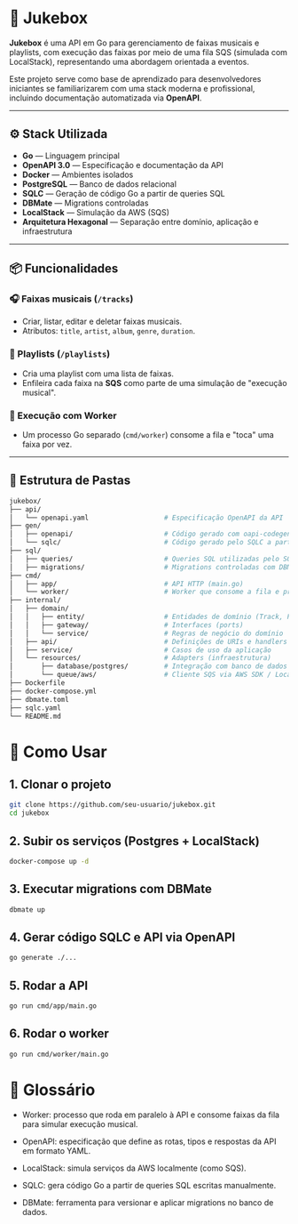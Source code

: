 # 🎵 Jukebox

**Jukebox** é uma API em Go para gerenciamento de faixas musicais e playlists, com execução das faixas por meio de uma fila SQS (simulada com LocalStack), representando uma abordagem orientada a eventos.

Este projeto serve como base de aprendizado para desenvolvedores iniciantes se familiarizarem com uma stack moderna e profissional, incluindo documentação automatizada via **OpenAPI**.

---

## ⚙️ Stack Utilizada

- **Go** — Linguagem principal
- **OpenAPI 3.0** — Especificação e documentação da API
- **Docker** — Ambientes isolados
- **PostgreSQL** — Banco de dados relacional
- **SQLC** — Geração de código Go a partir de queries SQL
- **DBMate** — Migrations controladas
- **LocalStack** — Simulação da AWS (SQS)
- **Arquitetura Hexagonal** — Separação entre domínio, aplicação e infraestrutura

---

## 📦 Funcionalidades

### 🎧 Faixas musicais (`/tracks`)
- Criar, listar, editar e deletar faixas musicais.
- Atributos: `title`, `artist`, `album`, `genre`, `duration`.

### 📃 Playlists (`/playlists`)
- Cria uma playlist com uma lista de faixas.
- Enfileira cada faixa na **SQS** como parte de uma simulação de "execução musical".

### 🎼 Execução com Worker
- Um processo Go separado (`cmd/worker`) consome a fila e "toca" uma faixa por vez.

---

## 📂 Estrutura de Pastas

```bash
jukebox/
├── api/
│   └── openapi.yaml                   # Especificação OpenAPI da API
├── gen/
│   ├── openapi/                       # Código gerado com oapi-codegen (tipos e handlers)
│   └── sqlc/                          # Código gerado pelo SQLC a partir das queries
├── sql/
│   ├── queries/                       # Queries SQL utilizadas pelo SQLC
│   ├── migrations/                    # Migrations controladas com DBMate
├── cmd/
│   ├── app/                           # API HTTP (main.go)
│   └── worker/                        # Worker que consome a fila e processa faixas
├── internal/
│   ├── domain/
│   │   ├── entity/                    # Entidades de domínio (Track, Playlist)
│   │   ├── gateway/                   # Interfaces (ports)
│   │   └── service/                   # Regras de negócio do domínio
│   ├── api/                           # Definições de URIs e handlers
│   ├── service/                       # Casos de uso da aplicação
│   └── resources/                     # Adapters (infraestrutura)
│       ├── database/postgres/         # Integração com banco de dados via SQLC
│       └── queue/aws/                 # Cliente SQS via AWS SDK / LocalStack
├── Dockerfile
├── docker-compose.yml
├── dbmate.toml
├── sqlc.yaml
└── README.md
``` 
# 🧪 Como Usar
## 1. Clonar o projeto
```bash
git clone https://github.com/seu-usuario/jukebox.git
cd jukebox
```
## 2. Subir os serviços (Postgres + LocalStack)
```bash
docker-compose up -d
```
## 3. Executar migrations com DBMate
``` bash
dbmate up
```
## 4. Gerar código SQLC e API via OpenAPI
``` bash
go generate ./...
```
## 5. Rodar a API
``` bash
go run cmd/app/main.go
```
## 6. Rodar o worker
``` bash
go run cmd/worker/main.go
```

# 📘 Glossário

- Worker: processo que roda em paralelo à API e consome faixas da fila para simular execução musical.

- OpenAPI: especificação que define as rotas, tipos e respostas da API em formato YAML.

- LocalStack: simula serviços da AWS localmente (como SQS).

- SQLC: gera código Go a partir de queries SQL escritas manualmente.

- DBMate: ferramenta para versionar e aplicar migrations no banco de dados.
